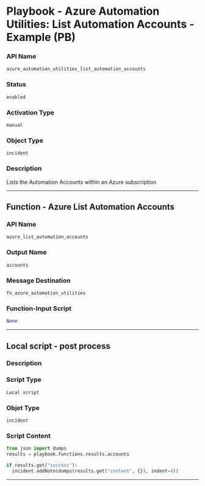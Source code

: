 <!--
    DO NOT MANUALLY EDIT THIS FILE
    THIS FILE IS AUTOMATICALLY GENERATED WITH resilient-sdk codegen
    Generated with resilient-sdk v49.1.51
-->

# Playbook - Azure Automation Utilities: List Automation Accounts - Example (PB)

### API Name
`azure_automation_utilities_list_automation_accounts`

### Status
`enabled`

### Activation Type
`manual`

### Object Type
`incident`

### Description
Lists the Automation Accounts within an Azure subscription


---
## Function - Azure List Automation Accounts

### API Name
`azure_list_automation_accounts`

### Output Name
`accounts`

### Message Destination
`fn_azure_automation_utilities`

### Function-Input Script
```python
None
```

---

## Local script - post process

### Description


### Script Type
`Local script`

### Objet Type
`incident`

### Script Content
```python
from json import dumps
results = playbook.functions.results.accounts

if results.get("success"):
  incident.addNote(dumps(results.get("content", {}), indent=4))
```

---

